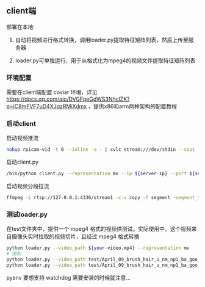 ## client端

部署在本地:

1. 自动将视频进行格式转换，调用loader.py提取特征矩阵列表，然后上传至服务器

2. loader.py可单独运行，用于从格式化为mpeg4的视频文件提取特征矩阵列表

### 环境配置

需要在client端配置 coviar 环境，详见 https://docs.qq.com/aio/DVGFqeGdWS3NhclZK?p=iC8mFVF7uD4XJqzRMiXdmx ，提供x86和arm两种架构的配置教程

### 启动client

启动视频推流


```bash
nohup rpicam-vid -t 0 --inline -o - | cvlc stream:///dev/stdin --sout '#rtp{sdp=rtsp://:4336/stream1}' :demux=h264 2>&1 &
```

启动client.py

```bash
/bin/python client.py --representation mv --ip ${server-ip} --port ${server-port}
```

启动视频分段拉流
```bash
ffmpeg -i rtsp://127.0.0.1:4336/stream1 -c:v copy -f segment -segment_time 10 -reset_timestamps 1 "video/output_%03d.264"
```


### 测试loader.py
在test文件夹中，提供一个 mpeg4 格式的视频供测试。实际使用中，这个视频来自摄像头实时拉取的视频切片，且经过 mpeg4 格式转换


```bash
python loader.py --video_path ${your-video.mp4} --representation mv
# 例如
python loader.py --video_path test/April_09_brush_hair_u_nm_np1_ba_goo_0.mp4 --representation mv --store_file frames_mv.bin
python loader.py --video_path test/April_09_brush_hair_u_nm_np1_ba_goo_0.mp4 --representation residual --store_file frames_res.bin
```

pyenv 要想支持 watchdog 需要安装的时候就注意...